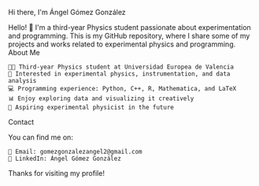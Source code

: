 Hi there, I'm Ángel Gómez González

Hello! 👋 I'm a third-year Physics student passionate about experimentation and programming. This is my GitHub repository, where I share some of my projects and works related to experimental physics and programming.
About Me

    👨‍🎓 Third-year Physics student at Universidad Europea de Valencia
    🌱 Interested in experimental physics, instrumentation, and data analysis
    💻 Programming experience: Python, C++, R, Mathematica, and LaTeX
    📊 Enjoy exploring data and visualizing it creatively
    🚀 Aspiring experimental physicist in the future

Contact

You can find me on:

    📧 Email: gomezgonzalezangel2@gmail.com
    💼 LinkedIn: Ángel Gómez González

Thanks for visiting my profile!
